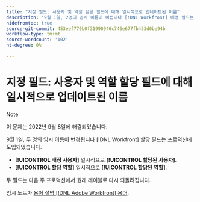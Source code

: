 ```yaml
---
title: "지정 필드: 사용자 및 역할 할당 필드에 대해 일시적으로 업데이트된 이름"
description: "9월 1일, 2명의 임시 이름이 바뀝니다 [!DNL Workfront] 배정 필드는 프로덕션에 도입되었습니다."
hidefromtoc: true
source-git-commit: 453eef770b0f31990946c746e677fb453d0be94b
workflow-type: tm+mt
source-wordcount: '102'
ht-degree: 0%

---
```



# 지정 필드: 사용자 및 역할 할당 필드에 대해 일시적으로 업데이트된 이름

>[!NOTE]
>
>이 문제는 2022년 9월 8일에 해결되었습니다.

9월 1일, 두 명의 임시 이름이 변경됩니다 [!DNL Workfront] 할당 필드는 프로덕션에 도입되었습니다.

* **[!UICONTROL 배정 사용자]** 일시적으로 **[!UICONTROL 할당된 사용자]**.
* **[!UICONTROL 할당 역할]** 일시적으로 **[!UICONTROL 할당된 역할]**.

두 필드는 다음 주 프로덕션에서 원래 레이블로 다시 되돌려집니다.

임시 노트가 [용어 설명 [!DNL Adobe Workfront] 용어](https://experienceleague.adobe.com/docs/workfront/using/basics/workfront-terminology-glossary.html).
